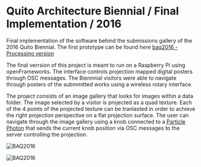 # Quito Architecture Biennial / Final Implementation / 2016

Final implementation of the software behind the submissions gallery of the 2016 Quito Biennial. The first prototype can be found here [baq2016 - Processing version](https://github.com/pauloguerraf/baq2016_Processing)

The final verrsion of this project is meant to run on a Raspberry Pi using openFrameworks. The interface controls projection mapped digital posters through OSC messages. The Biennnial visitors were able to navigate through posters of the submmitted works using a wireless rotary interface. 

The project consists of an image gallery that looks for images within a data folder. The image selected by a visitor is projected as a quad texture. Each of the 4 points of the projected texture can be tranlasted in order to achieve the right projection perspective on a flat projection surface. The user can navigate through the image gallery using a knob connected to a [Particle Photon](https://docs.particle.io/photon/) that sends the current knob position via OSC messages to the server controlling the projection. 

![BAQ2016](https://github.com/pauloguerraf/baq2016_Processing/blob/master/baq2016.jpg "BAQ2016")

![BAQ2016](https://github.com/pauloguerraf/baq2016_Processing/blob/master/baq2016_2.jpg "BAQ2016")
